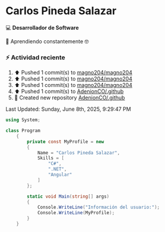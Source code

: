# Carlos Pineda Salazar

<!--
**magno204/magno204** is a ✨ _special_ ✨ repository because its `README.md` (this file) appears on your GitHub profile.

Here are some ideas to get you started:

- 🔭 I'm currently working on ...
- 🌱 I'm currently learning ...
- 👯 I'm looking to collaborate on ...
- 🤔 I'm looking for help with ...
- 💬 Ask me about ...
- 📫 How to reach me: ...
- 😄 Pronouns: ...
- ⚡ Fun fact: ...
-->
:computer: **Desarrollador de Software**

🌱 Aprendiendo constantemente 🤓

### :zap: Actividad reciente
<!--RECENT_ACTIVITY:start-->
1. ⬆️ Pushed 1 commit(s) to [magno204/magno204](https://github.com/magno204/magno204)<br>
2. ⬆️ Pushed 1 commit(s) to [magno204/magno204](https://github.com/magno204/magno204)<br>
3. ⬆️ Pushed 1 commit(s) to [magno204/magno204](https://github.com/magno204/magno204)<br>
4. ⬆️ Pushed 1 commit(s) to [AdenionCO/.github](https://github.com/AdenionCO/.github)<br>
5. 📔 Created new repository [AdenionCO/.github](https://github.com/AdenionCO/.github)<br>
<!--RECENT_ACTIVITY:end-->
<!--RECENT_ACTIVITY:last_update-->
Last Updated: Sunday, June 8th, 2025, 9:29:47 PM
<!--RECENT_ACTIVITY:last_update_end-->

<!--START_SECTION:activity-->

<!--END_SECTION:activity-->


```csharp
using System;

class Program
    {
        private const MyProfile = new 
        {
            Name = "Carlos Pineda Salazar",
            Skills = [
                "C#",
                ".NET",
                "Angular"
            ]
        };

        static void Main(string[] args)
        {
            Console.WriteLine("Información del usuario:");
            Console.WriteLine(MyProfile);
        }
    }
```
